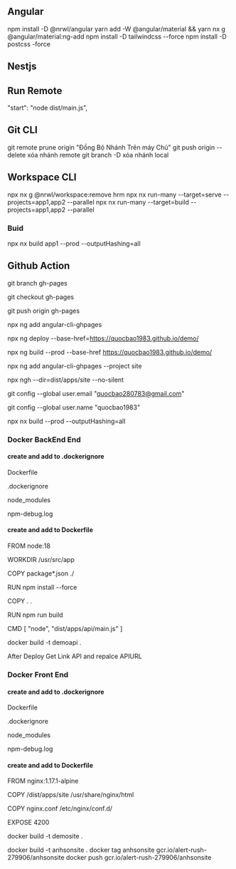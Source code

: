 ## Angular
npm install -D @nrwl/angular
yarn add -W @angular/material && yarn nx g @angular/material:ng-add
npm install -D tailwindcss --force
npm install -D postcss -force

## Nestjs

## Run Remote
"start": "node dist/main.js",

## Git CLI
git remote prune origin "Đồng Bộ Nhánh Trên máy Chủ"
git push origin --delete  xóa nhánh remote
git branch -D xóa nhánh local
## Workspace CLI
npx nx g @nrwl/workspace:remove hrm
npx nx run-many --target=serve --projects=app1,app2 --parallel
npx nx run-many --target=build --projects=app1,app2 --parallel

### Buid
npx nx build app1 --prod --outputHashing=all

## Github Action
git branch gh-pages

git checkout gh-pages

git push origin gh-pages

npx ng add angular-cli-ghpages

npx ng deploy --base-href=https://quocbao1983.github.io/demo/

npx ng build --prod --base-href https://quocbao1983.github.io/demo/

npx ng add angular-cli-ghpages --project site

npx ngh --dir=dist/apps/site  --no-silent

git config --global user.email "quocbao280783@gmail.com"

git config --global user.name "quocbao1983"

npx nx build --prod --outputHashing=all

### Docker BackEnd End
#### create and add to .dockerignore
Dockerfile

.dockerignore

node_modules
 
npm-debug.log
#### create and add to Dockerfile

FROM node:18

WORKDIR /usr/src/app

COPY package*.json ./

RUN npm install --force

COPY . .

RUN npm run build

CMD [ "node", "dist/apps/api/main.js" ]

docker build -t demoapi .

After Deploy Get Link API and repalce APIURL
### Docker Front End
#### create and add to .dockerignore
Dockerfile

.dockerignore

node_modules
 
npm-debug.log
#### create and add to Dockerfile

FROM nginx:1.17.1-alpine

COPY /dist/apps/site /usr/share/nginx/html

COPY nginx.conf /etc/nginx/conf.d/

EXPOSE 4200

docker build -t demosite .

docker build -t anhsonsite .
docker tag anhsonsite gcr.io/alert-rush-279906/anhsonsite
docker push gcr.io/alert-rush-279906/anhsonsite